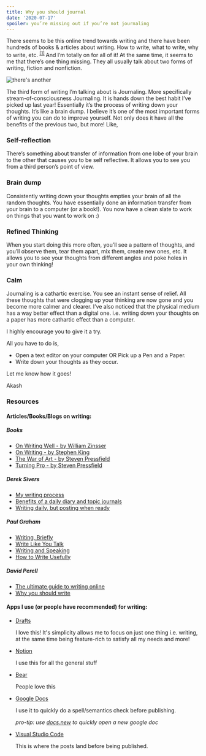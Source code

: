 ```yaml
---
title: Why you should journal
date: '2020-07-17'
spoiler: you’re missing out if you’re not journaling
---
```


There seems to be this online trend towards writing and there have been hundreds of books & articles about writing. How to write, what to write, why to write, etc. <sup>[[1]](#resources) </sup> And I’m totally on for all of it!
At the same time, it seems to me that there’s one thing missing. They all usually talk about two forms of writing, fiction and nonfiction.


![there's another](/images/there-is-another.jpg "There is another")


The third form of writing I’m talking about is Journaling. More specifically stream-of-consciousness Journaling. It is hands down the best habit I’ve picked up last year! Essentially it’s the process of writing down your thoughts. It’s like a brain dump. I believe it’s one of the most important forms of writing you can do to improve yourself. Not only does it have all the benefits of the previous two, but more! Like,

### Self-reflection
There’s something about transfer of information from one lobe of your brain to the other that causes you to be self reflective. It allows you to see you from a third person’s point of view.

### Brain dump
Consistently writing down your thoughts empties your brain of all the random thoughts. You have essentially done an information transfer from your brain to a computer (or a book!). You now have a clean slate to work on things that you want to work on :)

### Refined Thinking
When you start doing this more often, you’ll see a pattern of thoughts, and you’ll observe them, tear them apart, mix them, create new ones, etc. It allows you to see your thoughts from different angles and poke holes in your own thinking!

### Calm
Journaling is a cathartic exercise. You see an instant sense of relief. All these thoughts that were clogging up your thinking are now gone and you become more calmer and clearer. I’ve also noticed that the physical medium has a way better effect than a digital one. i.e. writing down your thoughts on a paper has more cathartic effect than a computer.


I highly encourage you to give it a try.

All you have to do is,

- Open a text editor on your computer OR Pick up a Pen and a Paper.
- Write down your thoughts as they occur.


Let me know how it goes!


Akash


### Resources

#### Articles/Books/Blogs on writing:


##### Books

- [On Writing Well - by William Zinsser](https://www.amazon.com/dp/0060891548)
- [On Writing - by Stephen King](https://www.amazon.com/Writing-10th-Anniversary-Memoir-Craft/dp/1439156816)
- [The War of Art - by Steven Pressfield](https://www.amazon.com/dp/0446691437)
- [Turning Pro - by Steven Pressfield](https://www.amazon.com/dp/1936891034)


##### Derek Sivers

- [My writing process](https://sivers.org/7)
- [Benefits of a daily diary and topic journals](https://sivers.org/dj)
- [Writing daily, but posting when ready](https://sivers.org/nod)


##### Paul Graham

- [Writing,  Briefly](http://www.paulgraham.com/writing44.html)
- [Write Like You Talk](http://www.paulgraham.com/talk.html)
- [Writing and Speaking](http://www.paulgraham.com/speak.html)
- [How to Write Usefully](http://paulgraham.com/useful.html)


##### David Perell

- [The ultimate guide to writing online](https://www.perell.com/blog/the-ultimate-guide-to-writing-online)
- [Why you should write](https://www.perell.com/blog/why-you-should-write)



#### Apps I use (or people have recommended) for writing:

- [Drafts](https://getdrafts.com)

  I love this! It's simplicity allows me to focus on just one thing i.e. writing, at the same time being feature-rich to satisfy all my needs and more!

- [Notion](https://notion.so)

  I use this for all the general stuff

- [Bear](https://bear.app)

  People love this

- [Google Docs](https://docs.new)

  I use it to quickly do a spell/semantics check before publishing.

  <i>pro-tip: use [docs.new](https://docs.new) to quickly open a new google doc</i>

- [Visual Studio Code](https://visualstudio.microsoft.com)

  This is where the posts land before being published.